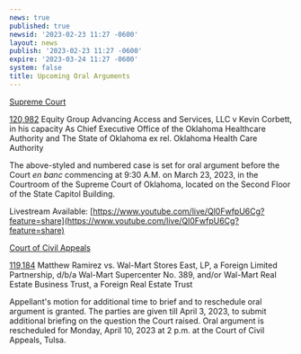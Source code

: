 ```yaml
---
news: true
published: true
newsid: '2023-02-23 11:27 -0600'
layout: news
publish: '2023-02-23 11:27 -0600'
expire: '2023-03-24 11:27 -0600'
system: false
title: Upcoming Oral Arguments
---
```


<u>Supreme Court</u>

[120,982](http://www.oscn.net/dockets/GetCaseInformation.aspx?db=appellate&number=120982)
Equity Group Advancing Access and Services, LLC v Kevin Corbett, in his capacity As Chief Executive Office of the Oklahoma Healthcare Authority and The State of Oklahoma ex rel. Oklahoma Health Care Authority

The above-styled and numbered case is set for oral argument before the Court <i>en banc</i> commencing at 9:30 A.M. on March 23, 2023, in the Courtroom of the Supreme Court of Oklahoma, located on the Second Floor of the State Capitol Building.

Livestream Available: [https://www.youtube.com/live/Ql0FwfpU6Cg?feature=share](https://www.youtube.com/live/Ql0FwfpU6Cg?feature=share)

<u>Court of Civil Appeals</u>

[119,184](http://www.oscn.net/dockets/GetCaseInformation.aspx?db=appellate&number=119184)
Matthew Ramirez vs. Wal-Mart Stores East, LP, a Foreign Limited Partnership, d/b/a Wal-Mart Supercenter No. 389, and/or Wal-Mart Real Estate Business Trust, a Foreign Real Estate Trust

Appellant's motion for additional time to brief and to reschedule oral argument is granted. The parties are given till April 3, 2023, to submit additional briefing on the question the Court raised. Oral argument is rescheduled for Monday, April 10, 2023 at 2 p.m. at the Court of Civil Appeals, Tulsa.
